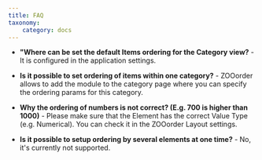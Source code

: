 ```yaml
---
title: FAQ
taxonomy:
    category: docs
---
```


* **"Where can be set the default Items ordering for the Category view?** - It is configured in the application settings.

* **Is it possible to set ordering of items within one category?** - ZOOorder allows to add the module to the category page where you can specify the ordering params for this category.

* **Why the ordering of numbers is not correct? (E.g. 700 is higher than 1000)** - Please make sure that the Element has the correct Value Type (e.g. Numerical). You can check it in the ZOOorder Layout settings.
 
* **Is it possible to setup ordering by several elements at one time?** - No, it's currently not supported.

